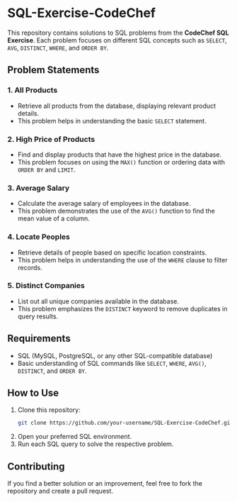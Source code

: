 # SQL-Exercise-CodeChef

This repository contains solutions to SQL problems from the **CodeChef SQL Exercise**. Each problem focuses on different SQL concepts such as `SELECT`, `AVG`, `DISTINCT`, `WHERE`, and `ORDER BY`.

## Problem Statements

### 1. **All Products**  
   - Retrieve all products from the database, displaying relevant product details.  
   - This problem helps in understanding the basic `SELECT` statement.

### 2. **High Price of Products**  
   - Find and display products that have the highest price in the database.  
   - This problem focuses on using the `MAX()` function or ordering data with `ORDER BY` and `LIMIT`.

### 3. **Average Salary**  
   - Calculate the average salary of employees in the database.  
   - This problem demonstrates the use of the `AVG()` function to find the mean value of a column.

### 4. **Locate Peoples**  
   - Retrieve details of people based on specific location constraints.  
   - This problem helps in understanding the use of the `WHERE` clause to filter records.

### 5. **Distinct Companies**  
   - List out all unique companies available in the database.  
   - This problem emphasizes the `DISTINCT` keyword to remove duplicates in query results.

## Requirements
- SQL (MySQL, PostgreSQL, or any other SQL-compatible database)
- Basic understanding of SQL commands like `SELECT`, `WHERE`, `AVG()`, `DISTINCT`, and `ORDER BY`.

## How to Use
1. Clone this repository:  
   ```sh
   git clone https://github.com/your-username/SQL-Exercise-CodeChef.git
   ```
2. Open your preferred SQL environment.
3. Run each SQL query to solve the respective problem.

## Contributing
If you find a better solution or an improvement, feel free to fork the repository and create a pull request.
